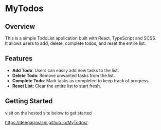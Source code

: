 # MyTodos

## Overview

This is a simple TodoList application built with React, TypeScript and SCSS. It allows users to add, delete, complete todos, and reset the entire list. 

## Features

- **Add Todo**: Users can easily add new tasks to the list.
- **Delete Todo**: Remove unwanted tasks from the list.
- **Complete Todo**: Mark tasks as completed to keep track of progress.
- **Reset List**: Clear the entire list to start fresh.

## Getting Started

visit on the hosted site below to get started

https://deeqajamalini.github.io/MyTodos/ 
